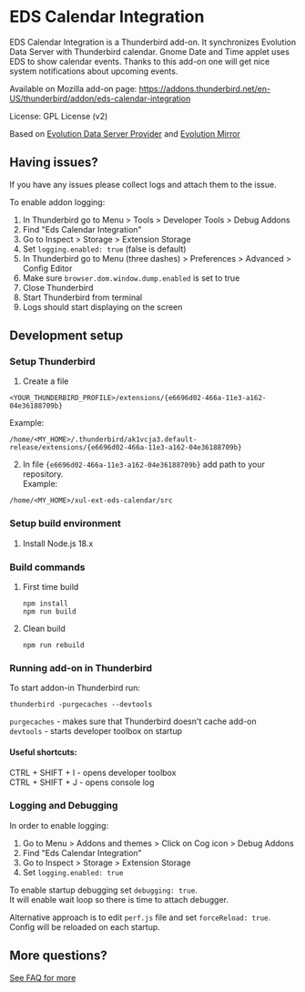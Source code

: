 # EDS Calendar Integration

EDS Calendar Integration is a Thunderbird add-on. It synchronizes Evolution Data Server with Thunderbird calendar. Gnome Date and Time applet uses EDS to show calendar events. Thanks to this add-on one will get nice system notifications about upcoming events.

Available on Mozilla add-on page:
https://addons.thunderbird.net/en-US/thunderbird/addon/eds-calendar-integration

License: GPL License (v2)

Based on [Evolution Data Server Provider](https://code.launchpad.net/~mconley/edscalprovider/trunk) and [Evolution Mirror](https://addons.thunderbird.net/en-US/thunderbird/addon/evolution-mirror)

## Having issues?
If you have any issues please collect logs and attach them to the issue.  

To enable addon logging:
1. In Thunderbird go to Menu > Tools > Developer Tools > Debug Addons
1. Find "Eds Calendar Integration"
1. Go to Inspect > Storage > Extension Storage
1. Set `logging.enabled: true` (false is default)
1. In Thunderbird go to Menu (three dashes) > Preferences > Advanced > Config Editor
1. Make sure `browser.dom.window.dump.enabled` is set to true
1. Close Thunderbird
1. Start Thunderbird from terminal
1. Logs should start displaying on the screen

## Development setup
### Setup Thunderbird
1. Create a file
```
<YOUR_THUNDERBIRD_PROFILE>/extensions/{e6696d02-466a-11e3-a162-04e36188709b}
```
Example:
```
/home/<MY_HOME>/.thunderbird/ak1vcja3.default-release/extensions/{e6696d02-466a-11e3-a162-04e36188709b}
```

2. In file `{e6696d02-466a-11e3-a162-04e36188709b}` add path to your repository.<br />
Example:
```
/home/<MY_HOME>/xul-ext-eds-calendar/src
```

### Setup build environment
1. Install Node.js 18.x

### Build commands
1. First time build
   ```
   npm install
   npm run build 
   ```
1. Clean build
   ```
   npm run rebuild
   ```

### Running add-on in Thunderbird
To start addon-in Thunderbird run:
```
thunderbird -purgecaches --devtools
```
`purgecaches` - makes sure that Thunderbird doesn't cache add-on<br />
`devtools` - starts developer toolbox on startup

#### Useful shortcuts: 
CTRL + SHIFT + I - opens developer toolbox<br/>
CTRL + SHIFT + J - opens console log

### Logging and Debugging

In order to enable logging:
1. Go to Menu > Addons and themes > Click on Cog icon > Debug Addons
2. Find "Eds Calendar Integration"
3. Go to Inspect > Storage > Extension Storage
4. Set `logging.enabled: true`

To enable startup debugging set `debugging: true`.<br/>
It will enable wait loop so there is time to attach debugger.

Alternative approach is to edit `perf.js` file and set `forceReload: true`.<br/>
Config will be reloaded on each startup.

## More questions?
[See FAQ for more](https://github.com/balbusm/xul-ext-eds-calendar/wiki/FAQ)
